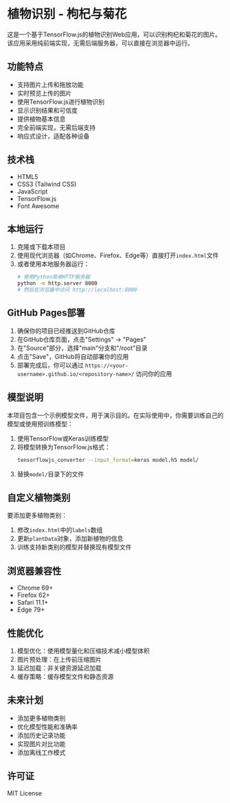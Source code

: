 # 植物识别 - 枸杞与菊花

这是一个基于TensorFlow.js的植物识别Web应用，可以识别枸杞和菊花的图片。该应用采用纯前端实现，无需后端服务器，可以直接在浏览器中运行。

## 功能特点

- 支持图片上传和拖放功能
- 实时预览上传的图片
- 使用TensorFlow.js进行植物识别
- 显示识别结果和可信度
- 提供植物基本信息
- 完全前端实现，无需后端支持
- 响应式设计，适配各种设备

## 技术栈

- HTML5
- CSS3 (Tailwind CSS)
- JavaScript
- TensorFlow.js
- Font Awesome

## 本地运行

1. 克隆或下载本项目
2. 使用现代浏览器（如Chrome、Firefox、Edge等）直接打开`index.html`文件
3. 或者使用本地服务器运行：
   ```bash
   # 使用Python简单HTTP服务器
   python -m http.server 8000
   # 然后在浏览器中访问 http://localhost:8000
   ```

## GitHub Pages部署

1. 确保你的项目已经推送到GitHub仓库
2. 在GitHub仓库页面，点击"Settings" -> "Pages"
3. 在"Source"部分，选择"main"分支和"/root"目录
4. 点击"Save"，GitHub将自动部署你的应用
5. 部署完成后，你可以通过 `https://<your-username>.github.io/<repository-name>/` 访问你的应用

## 模型说明

本项目包含一个示例模型文件，用于演示目的。在实际使用中，你需要训练自己的模型或使用预训练模型：

1. 使用TensorFlow或Keras训练模型
2. 将模型转换为TensorFlow.js格式：
   ```bash
   tensorflowjs_converter --input_format=keras model.h5 model/
   ```
3. 替换`model/`目录下的文件

## 自定义植物类别

要添加更多植物类别：

1. 修改`index.html`中的`labels`数组
2. 更新`plantData`对象，添加新植物的信息
3. 训练支持新类别的模型并替换现有模型文件

## 浏览器兼容性

- Chrome 69+
- Firefox 62+
- Safari 11.1+
- Edge 79+

## 性能优化

1. 模型优化：使用模型量化和压缩技术减小模型体积
2. 图片预处理：在上传前压缩图片
3. 延迟加载：非关键资源延迟加载
4. 缓存策略：缓存模型文件和静态资源

## 未来计划

- 添加更多植物类别
- 优化模型性能和准确率
- 添加历史记录功能
- 实现图片对比功能
- 添加离线工作模式

## 许可证

MIT License
